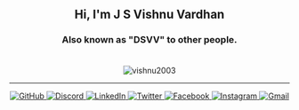 <h2 align="center"> Hi, I'm J S Vishnu Vardhan</h2> 
<h3 align="center">Also known as "DSVV" to other people. <br> <br>
</h3> 
      
<div align='center' display='flex'>

<p><img align="center" src="https://github-readme-stats.vercel.app/api/top-langs?username=vishnu2003&show_icons=true&locale=en&theme=synthwave&bg_color=#2C3E50,#FD746C" alt="vishnu2003" /></p>

</div>

-------------------------------------------------------------------------------------------------------------------------------------------------------
<div align="center">
<a href="https://github.com/Vishnu2003" target="_blank">
    <img alt="GitHub" src="https://img.shields.io/badge/-GitHub-181717?style=flat-square&logo=github">
</a>
<a href="https://discordapp.com/users/484766045920296961" target="_blank">
    <img alt="Discord" src="https://img.shields.io/badge/Discord-7289DA?style=flat-square&logo=discord&logoColor=white">
</a>
<a href="https://www.linkedin.com/in/vishnu-vardhan-b42766212/" target="_blank">
    <img alt="LinkedIn" src="https://img.shields.io/badge/LinkedIn-0077B5?style=flat-square&logo=linkedin&logoColor=white">
</a>
<a href="https://twitter.com/DSVV2003" target="_blank">
    <img alt="Twitter" src="https://img.shields.io/badge/Twitter-1DA1F2?style=flat-square&logo=twitter&logoColor=white">
</a>
<a href="https://www.facebook.com/vishnusrinivasan76/" target="_blank">
    <img alt="Facebook" src="https://img.shields.io/badge/Facebook-1877F2?style=flat-square&logo=facebook&logoColor=white">
</a>
<a href="https://www.instagram.com/the_un_interrupted_gamer/" target="_blank">
    <img alt="Instagram" src="https://img.shields.io/badge/Instagram-E4405F?style=flat-square&logo=instagram&logoColor=white">
</a>
<a href="mailto:jaisrini76@gmail.com" target="_blank">
    <img alt="Gmail" src="https://img.shields.io/badge/Gmail-D14836?style=flat-square&logo=gmail&logoColor=white">
</a>
</div>
